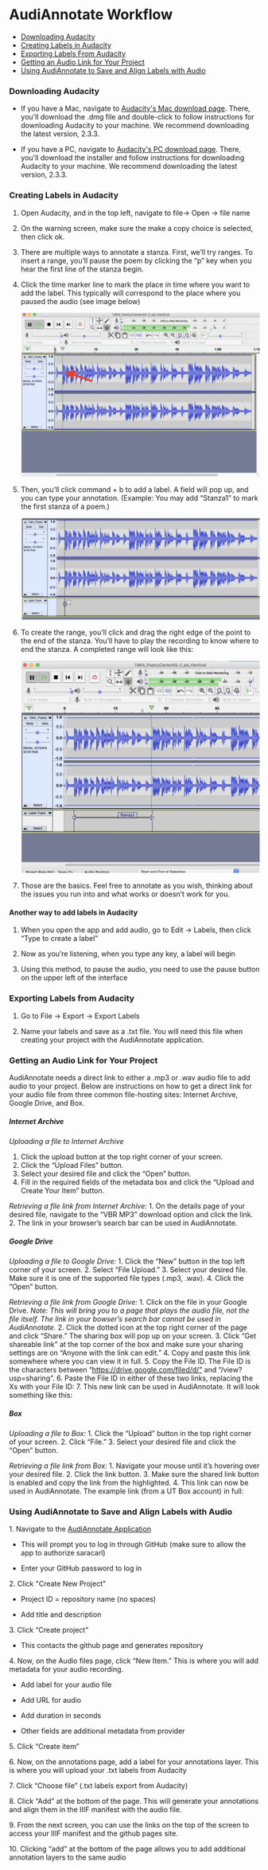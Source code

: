 # AudiAnnotate Workflow

* [ Downloading Audacity ](#aud)
* [Creating Labels in Audacity](#labels)
* [Exporting Labels From Audacity](#export)
* [Getting an Audio Link for Your Project](#audilink)
* [Using AudiAnnotate to Save and Align Labels with Audio](#aa)

<a name="aud"></a>
### Downloading Audacity

* If you have a Mac, navigate to [Audacity's Mac download page](https://www.audacityteam.org/download/mac/). There, you'll download the .dmg file and double-click to follow instructions for downloading Audacity to your machine. We recommend downloading the latest version, 2.3.3.

* If you have a PC, navigate to [Audacity's PC download page](https://www.audacityteam.org/download/windows/). There, you'll download the installer and follow instructions for downloading Audacity to your machine. We recommend downloading the latest version, 2.3.3.

<a name="labels"></a>
### Creating Labels in Audacity

1. Open Audacity, and in the top left, navigate to file→ Open → file name

2. On the warning screen, make sure the make a copy choice is selected, then click ok.

3. There are multiple ways to annotate a stanza. First, we’ll try ranges. To insert a range, you’ll pause the poem by clicking the “p” key when you hear the first line of the stanza begin. 

4. Click the time marker line to mark the place in time where you want to add the label. This typically will correspond to the place where you paused the audio (see image below)

    ![image](Pages-Images/workflowclickimage.png) 

5. Then, you’ll click command + b to add a label. A field will pop up, and you can type your annotation. (Example: You may add “Stanza1” to mark the first stanza of a poem.)

    ![image](Pages-Images/workflowlabeltypeimage.png)

6. To create the range, you’ll click and drag the right edge of the point to the end of the stanza. You’ll have to play the recording to know where to end the stanza. A completed range will look like this: 

    ![image](Pages-Images/workflowrangeimage.png)

7. Those are the basics. Feel free to annotate as you wish, thinking about the issues you run into and what works or doesn’t work for you. 

#### Another way to add labels in Audacity

1. When you open the app and add audio, go to Edit → Labels, then click “Type to create a label”

2. Now as you’re listening, when you type any key, a label will begin

3. Using this method, to pause the audio, you need to use the pause button on the upper left of the interface

<a name="export"></a>
### Exporting Labels from Audacity

1. Go to File → Export → Export Labels

2. Name your labels and save as a .txt file. You will need this file when creating your project with the AudiAnnotate application. 

<a name="audiolink"></a>
### Getting an Audio Link for Your Project
AudiAnnotate needs a direct link to either a .mp3 or .wav audio file to add audio to your project. Below are instructions on how to get a direct link for your audio file from three common file-hosting sites: Internet Archive, Google Drive, and Box.

##### Internet Archive
*Uploading a file to Internet Archive*
1. Click the upload button at the top right corner of your screen.
2. Click the “Upload Files” button. 
3. Select your desired file and click the “Open” button.
4. Fill in the required fields of the metadata box and click the “Upload and Create Your Item” button. 

*Retrieving a file link from Internet Archive:*
1\. On the details page of your desired file, navigate to the “VBR MP3” download option and click the link.  
2\. The link in your browser’s search bar can be used in AudiAnnotate.

##### Google Drive
*Uploading a file to Google Drive:*
1\. Click the “New” button in the top left corner of your screen.
2\. Select “File Upload.” 
3\. Select your desired file. Make sure it is one of the supported file types (.mp3, .wav).
4\. Click the “Open” button.

*Retrieving a file link from Google Drive:*
1\. Click on the file in your Google Drive. 
*Note: This will bring you to a page that plays the audio file, not the file itself. The link in your bowser’s search bar cannot be used in AudiAnnotate.*
2\. Click the dotted icon at the top right corner of the page and click “Share.” The sharing box will pop up on your screen.
3\. Click “Get shareable link” at the top corner of the box and make sure your sharing settings are on “Anyone with the link can edit.”
4\. Copy and paste this link somewhere where you can view it in full.
5\. Copy the File ID. The File ID is the characters between “https://drive.google.com/filed/d/” and “/view?usp=sharing”. 
6\. Paste the File ID in either of these two links, replacing the Xs with your File ID: 
7\. This new link can be used in AudiAnnotate. It will look something like this:

##### Box
*Uploading a file to Box:*
1\. Click the “Upload” button in the top right corner of your screen. 
2\. Click “File.”
3\. Select your desired file and click the “Open” button. 

*Retrieving a file link from Box:*
1\. Navigate your mouse until it’s hovering over your desired file.
2\. Click the link button.
3\. Make sure the shared link button is enabled and copy the link from the highlighted.
4\. This link can now be used in AudiAnnotate. The example link (from a UT Box account) in full:





<a name="aa"></a>
### Using AudiAnnotate to Save and Align Labels with Audio

1\. Navigate to the [AudiAnnotate Application](http://audiannotate.brumfieldlabs.com/)

  * This will prompt you to log in through GitHub (make sure to allow the app to authorize saracarl)

  * Enter your GitHub password to log in

2\. Click "Create New Project"

  * Project ID = repository name (no spaces)

  * Add title and description

3\. Click “Create project”

  * This contacts the github page and  generates repository

4\. Now, on the Audio files page, click “New Item.” This is where you will add metadata for your audio recording.

  * Add label for your audio file
  
  * Add URL for  audio 
  
  * Add duration in seconds
  
  * Other fields are additional metadata from provider
  
5\. Click “Create item” 

6\. Now, on the  annotations page, add a label for your annotations layer. This is where you will upload your .txt labels from Audacity

7\. Click “Choose file”  (.txt labels export from Audacity) 

8\. Click “Add” at the bottom of the page. This will generate your annotations and align them in the IIIF manifest with the audio file. 

9\. From the next screen, you can use the links on the top of the  screen to access your  IIIF manifest and the github pages site. 

10\. Clicking “add” at the bottom of the page allows you to add additional annotation layers to the same audio 















